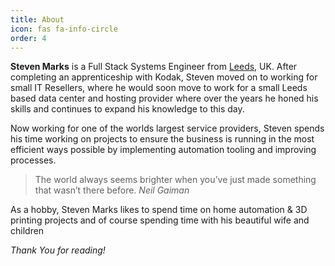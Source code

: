 ```yaml
---
title: About
icon: fas fa-info-circle
order: 4
---
```


**Steven Marks** is a Full Stack Systems Engineer from [Leeds](https://en.wikipedia.org/wiki/Leeds), UK.
After completing an apprenticeship with Kodak, Steven moved on to working for small IT Resellers,
where he would soon move to work for a small Leeds based data center and hosting provider where over the years
he honed his skills and continues to expand his knowledge to this day.

Now working for one of the worlds largest service providers, Steven spends his time working on projects to ensure
the business is running in the most efficient ways possible by implementing automation tooling and improving processes.

> The world always seems brighter when you’ve just made something that wasn’t there before. <cite>Neil Gaiman</cite>

As a hobby, Steven Marks likes to spend time on home automation & 3D printing projects and of course spending time
with his beautiful wife and children

_Thank You for reading!_
